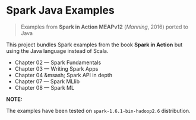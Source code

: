 # Spark Java Examples
> Examples from **Spark in Action MEAPv12** (*Manning*, 2016) ported to Java

This project bundles Spark examples from the book **Spark in Action** but using the Java language instead of Scala.
+ Chapter 02 &mdash; Spark Fundamentals 
+ Chapter 03 &mdash; Writing Spark Apps
+ Chapter 04 &msash; Spark API in depth
+ Chapter 07 &mdash; Spark MLlib
+ Chapter 08 &mdash; Spark ML

**NOTE:**

The examples have been tested on `spark-1.6.1-bin-hadoop2.6` distribution.